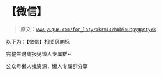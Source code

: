 # 【微信】

> 原文：[`www.yuque.com/for_lazy/xkrm14/hub5nutpygpstyek`](https://www.yuque.com/for_lazy/xkrm14/hub5nutpygpstyek)

以下为：【微信】相关风向标

完整生财周报见懒人专属群~

公众号懒人找资源，懒人专属群分享

